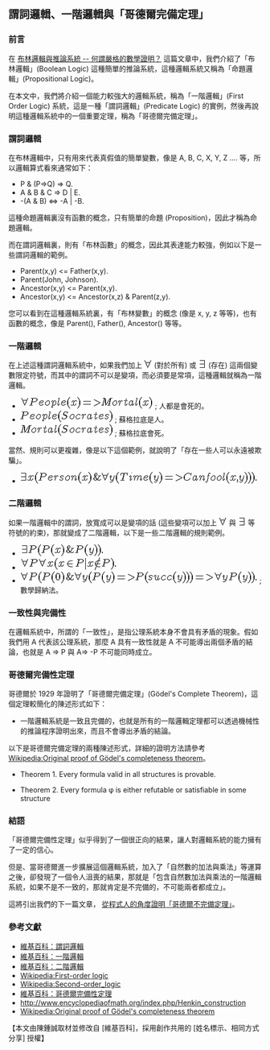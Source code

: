 ## 謂詞邏輯、一階邏輯與「哥德爾完備定理」

### 前言

在 [布林邏輯與推論系統 -- 何謂嚴格的數學證明？](https://dl.dropboxusercontent.com/u/101584453/pmag/201403/htm/focus2.html) 這篇文章中，我們介紹了「布林邏輯」(Boolean Logic) 這種簡單的推論系統，這種邏輯系統又稱為「命題邏輯」(Propositional Logic)。

在本文中，我們將介紹一個能力較強大的邏輯系統，稱為「一階邏輯」(First Order Logic) 系統，這是一種「謂詞邏輯」(Predicate Logic) 的實例，然後再說明這種邏輯系統中的一個重要定理，稱為「哥德爾完備定理」。

### 謂詞邏輯

在布林邏輯中，只有用來代表真假值的簡單變數，像是 A, B, C, X, Y, Z .... 等，所以邏輯算式看來通常如下：

* P & (P=>Q) => Q.
* A & B & C => D | E.
* -(A & B) <=> -A | -B.

這種命題邏輯裏沒有函數的概念，只有簡單的命題 (Proposition)，因此才稱為命題邏輯。

而在謂詞邏輯裏，則有「布林函數」的概念，因此其表達能力較強，例如以下是一些謂詞邏輯的範例。

* Parent(x,y) <= Father(x,y).
* Parent(John, Johnson).
* Ancestor(x,y) <= Parent(x,y).
* Ancestor(x,y) <= Ancestor(x,z) & Parent(z,y).

您可以看到在這種邏輯系統裏，有「布林變數」的概念 (像是 x, y, z 等等)，也有函數的概念，像是 Parent(), Father(), Ancestor() 等等。

### 一階邏輯

在上述這種謂詞邏輯系統中，如果我們加上  ![](../timg/8b141f94d437.jpg)  (對於所有) 或  ![](../timg/297f1fa5c654.jpg)  (存在) 這兩個變數限定符號，而其中的謂詞不可以是變項，而必須要是常項，這種邏輯就稱為一階邏輯。

*  ![](../timg/514fcee4eee7.jpg)  ; 人都是會死的。
*  ![](../timg/622fa223aee6.jpg)  ; 蘇格拉底是人。
*  ![](../timg/66f17dc26b90.jpg)  ; 蘇格拉底會死。

當然、規則可以更複雜，像是以下這個範例，就說明了「存在一些人可以永遠被欺騙」。

*  ![](../timg/d37038cf1d92.jpg) 

### 二階邏輯

如果一階邏輯中的謂詞，放寬成可以是變項的話 (這些變項可以加上  ![](../timg/8b141f94d437.jpg)  與  ![](../timg/32ff223f4b92.jpg)  等符號的約束)，那就變成了二階邏輯，以下是一些二階邏輯的規則範例。

*  ![](../timg/d12b91ab3a7b.jpg)  
*  ![](../timg/41d3eb0c5f8c.jpg) 
*  ![](../timg/d01e95cc8ac8.jpg)  ; 數學歸納法。

### 一致性與完備性

在邏輯系統中，所謂的「一致性」，是指公理系統本身不會具有矛盾的現象。假如我們用 A 代表該公理系統，那麼 A 具有一致性就是 A 不可能導出兩個矛盾的結論，也就是 A => P 與 A=> -P 不可能同時成立。

### 哥德爾完備性定理

哥德爾於 1929 年證明了「哥德爾完備定理」(Gödel's Complete Theorem)，這個定理較簡化的陳述形式如下：

* 一階邏輯系統是一致且完備的，也就是所有的一階邏輯定理都可以透過機械性的推論程序證明出來，而且不會導出矛盾的結論。

以下是哥德爾完備定理的兩種陳述形式，詳細的證明方法請參考 [Wikipedia:Original proof of Gödel's completeness theorem]。

* Theorem 1. Every formula valid in all structures is provable.

* Theorem 2. Every formula φ is either refutable or satisfiable in some structure

### 結語

「哥德爾完備性定理」似乎得到了一個很正向的結果，讓人對邏輯系統的能力擁有了一定的信心。

但是、當哥德爾進一步擴展這個邏輯系統，加入了「自然數的加法與乘法」等運算之後，卻發現了一個令人沮喪的結果，那就是「包含自然數加法與乘法的一階邏輯系統，如果不是不一致的，那就肯定是不完備的，不可能兩者都成立」。

這將引出我們的下一篇文章， [從程式人的角度證明「哥德爾不完備定理」](https://dl.dropboxusercontent.com/u/101584453/pmag/201403/htm/focus4.html)。

### 參考文獻
* [維基百科：謂詞邏輯](http://zh.wikipedia.org/wiki/%E8%B0%93%E8%AF%8D%E9%80%BB%E8%BE%91)
* [維基百科：一階邏輯](http://zh.wikipedia.org/wiki/%E4%B8%80%E9%98%B6%E9%80%BB%E8%BE%91)
* [維基百科：二階邏輯](http://zh.wikipedia.org/wiki/%E4%BA%8C%E9%9A%8E%E9%82%8F%E8%BC%AF)
* [Wikipedia:First-order logic](http://en.wikipedia.org/wiki/First-order_logic)
* [Wikipedia:Second-order_logic](http://en.wikipedia.org/wiki/Second-order_logic)
* [維基百科：哥德爾完備性定理](http://zh.wikipedia.org/wiki/%E5%93%A5%E5%BE%B7%E5%B0%94%E5%AE%8C%E5%A4%87%E6%80%A7%E5%AE%9A%E7%90%86)
* <http://www.encyclopediaofmath.org/index.php/Henkin_construction>
* [Wikipedia:Original proof of Gödel's completeness theorem]

[Wikipedia:Original proof of Gödel's completeness theorem]:http://en.wikipedia.org/wiki/Original_proof_of_G%C3%B6del's_completeness_theorem



【本文由陳鍾誠取材並修改自 [維基百科]，採用創作共用的 [姓名標示、相同方式分享] 授權】

